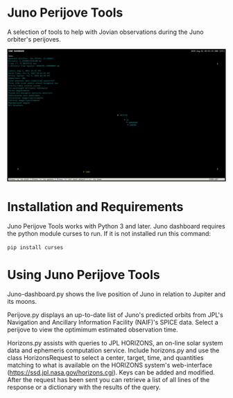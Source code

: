 # Juno Perijove Tools
A selection of tools to help with Jovian observations during the Juno orbiter's perijoves.

![Dashboard screenshot](dashboard-screenshot.jpg)

# Installation and Requirements
Juno Perijove Tools works with Python 3 and later. Juno dashboard requires the python module curses to run. If it is not installed run this command:

```pip install curses```

# Using Juno Perijove Tools
Juno-dashboard.py shows the live position of Juno in relation to Jupiter and its moons.

Perijove.py displays an up-to-date list of Juno's predicted orbits from JPL's Navigation and Ancillary Information Facility (NAIF)'s SPICE data. Select a perijove to view the optimimum estimated observation time.

Horizons.py assists with queries to JPL HORIZONS, an on-line solar system data and ephemeris computation service. Include horizons.py and use the class HorizonsRequest to select a center, target, time, and quantities matching to what is available on the HORIZONS system's web-interface (https://ssd.jpl.nasa.gov/horizons.cgi). Keys can be added and modified. After the request has been sent you can retrieve a list of all lines of the response or a dictionary with the results of the query.
